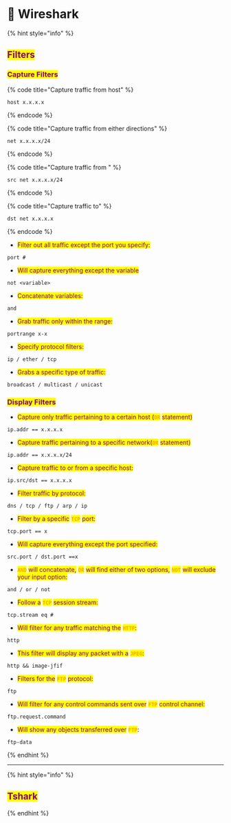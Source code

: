 # 🦈 Wireshark

{% hint style="info" %}
## <mark style="color:purple;">Filters</mark>

### <mark style="color:purple;">Capture Filters</mark>

{% code title="Capture traffic from host" %}
```
host x.x.x.x
```
{% endcode %}

{% code title="Capture traffic from either directions" %}
```
net x.x.x.x/24
```
{% endcode %}

{% code title="Capture traffic from " %}
```
src net x.x.x.x/24
```
{% endcode %}

{% code title="Capture traffic to" %}
```
dst net x.x.x.x
```
{% endcode %}

* <mark style="color:purple;">Filter out all traffic except the port you specify:</mark>

```
port #
```

* <mark style="color:purple;">Will capture everything except the variable</mark>

```
not <variable>
```

* <mark style="color:purple;">Concatenate variables:</mark>

```
and
```

* <mark style="color:purple;">Grab traffic only within the range:</mark>

```
portrange x-x
```

* <mark style="color:purple;">Specify protocol filters:</mark>

```
ip / ether / tcp
```

* <mark style="color:purple;">Grabs a specific type of traffic:</mark>

```
broadcast / multicast / unicast
```

### <mark style="color:purple;">Display Filters</mark>

* <mark style="color:purple;">Capture only traffic pertaining to a certain host (</mark><mark style="color:orange;">**`OR`**</mark> <mark style="color:purple;">statement)</mark>

```
ip.addr == x.x.x.x
```

* <mark style="color:purple;">Capture traffic pertaining to a specific network(</mark><mark style="color:orange;">**`OR`**</mark> <mark style="color:purple;">statement)</mark>

```
ip.addr == x.x.x.x/24
```

* <mark style="color:purple;">Capture traffic to or from a specific host:</mark>

```
ip.src/dst == x.x.x.x
```

* <mark style="color:purple;">Filter traffic by protocol:</mark>

```
dns / tcp / ftp / arp / ip
```

* <mark style="color:purple;">Filter by a specific</mark> <mark style="color:orange;">**`TCP`**</mark> <mark style="color:purple;">port:</mark>

```
tcp.port == x
```

* <mark style="color:purple;">Will capture everything except the port specified:</mark>

```
src.port / dst.port ==x
```

* <mark style="color:orange;">**`AND`**</mark> <mark style="color:purple;">will concatenate,</mark> <mark style="color:orange;">**`OR`**</mark> <mark style="color:purple;">will find either of two options,</mark> <mark style="color:orange;">**`NOT`**</mark> <mark style="color:purple;">will exclude your input option:</mark>

```
and / or / not
```

* <mark style="color:purple;">Follow a</mark> <mark style="color:orange;">**`TCP`**</mark> <mark style="color:purple;">session stream:</mark>

```
tcp.stream eq #
```

* <mark style="color:purple;">Will filter for any traffic matching the</mark> <mark style="color:orange;">**`HTTP`**</mark><mark style="color:purple;">:</mark>

```
http
```

* <mark style="color:purple;">This filter will display any packet with a</mark> <mark style="color:orange;">**`JPEG`**</mark><mark style="color:purple;">:</mark>

```
http && image-jfif
```

* <mark style="color:purple;">Filters for the</mark> <mark style="color:orange;">**`FTP`**</mark> <mark style="color:purple;">protocol:</mark>

```
ftp
```

* <mark style="color:purple;">Will filter for any control commands sent over</mark> <mark style="color:orange;">**`FTP`**</mark> <mark style="color:purple;">control channel:</mark>

```
ftp.request.command
```

* <mark style="color:purple;">Will show any objects transferred over</mark> <mark style="color:orange;">**`FTP`**</mark>:

```
ftp-data
```
{% endhint %}

***

{% hint style="info" %}
## <mark style="color:purple;">Tshark</mark>


{% endhint %}

